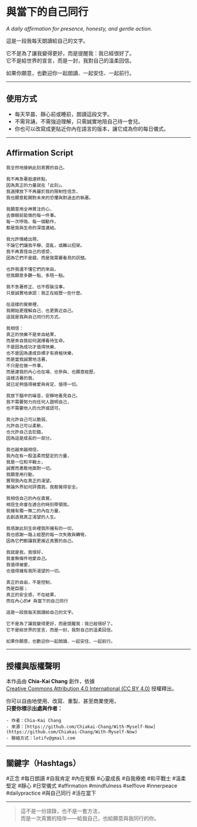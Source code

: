 # 與當下的自己同行  
*A daily affirmation for presence, honesty, and gentle action.*

這是一段我每天朗讀給自己的文字。

它不是為了讓我變得更好，而是提醒我：我已經很好了。  
它不是給世界的宣言，而是一封，我對自己的溫柔回信。

如果你願意，也歡迎你一起朗讀、一起安住、一起前行。

---

## 使用方式

- 每天早晨、靜心前或睡前，朗讀這段文字。
- 不需背誦，不需強迫理解，只需誠實地陪自己待一會兒。
- 你也可以改寫成更貼近你內在語言的版本，讓它成為你的每日儀式。

---

## Affirmation Script

```
我全然地接納此刻真實的自己。

我不再急著抵達終點， 
因為真正的力量就在「此刻」。 
我選擇放下不再屬於我的限制性信念， 
我也願意鬆開對未來的恐懼與對過去的執著。

我願意用全神貫注的心， 
去做眼前能做的每一件事。
每一次呼吸、每一個動作，
都是我與生命的深度連結。

我允許情緒出現，
不論它們讓我平靜、混亂，或難以招架。
我不再責怪自己的感受，
因為它們不是錯，而是我需要看見的訊號。

也許我還不懂它們的來由，
但我願意多聽一點、多陪一點。

我不急著修正、也不假裝沒事，
只是誠實地承認：我正在經歷一些什麼。

在這樣的覺察裡，
我開始更理解自己、也更靠近自己。
這就是我與自己同行的方式。

我相信： 
真正的快樂不是來自結果， 
而是來自我如何選擇看待生命。
不是因為成功才值得快樂、
也不是因為達成目標才有資格快樂， 
而是當我誠實地活著，
不只是在做一件事，
而是連我的內心也在場、也參與、也願意經歷，
這樣活著的我，
就已足夠值得被愛與肯定、值得一切。

我放下腦中的噪音，安靜地看見自己。 
我不需要努力向任何人證明自己， 
也不需要他人的允許或認可。

我允許自己可以脆弱， 
允許自己可以柔軟，
也允許自己去犯錯， 
因為這是成長的一部分。

我也越來越相信，
我內在有一股溫柔而堅定的力量，
我是一位和平戰士， 
誠實而勇敢地面對一切。 
我願意用行動，
實現我內在真正的渴望。 
無論外界如何評價我，我都覺得安全。

我相信自己的內在直覺， 
相信生命會在適合的時刻帶領我。 
我擁有獨一無二的內在力量， 
去創造我真正渴望的人生。

我感謝此刻生命裡我所擁有的一切， 
我也感謝一路上經歷的每一次失敗與轉彎， 
因為它們都讓我更接近真實的自己。

我就是我，我很好， 
我會無條件地愛自己。 
我值得被愛， 
也值得擁有我所渴望的一切。

真正的自由，不是控制， 
而是臣服； 
真正的安全感，不在結果， 
而在內心的# 與當下的自己同行

這是一段我每天朗讀給自己的文字。

它不是為了讓我變得更好，而是提醒我：我已經很好了。  
它不是給世界的宣言，而是一封，我對自己的溫柔回信。

如果你願意，也歡迎你一起朗讀、一起安住、一起前行。
```

---

## 授權與版權聲明

本作品由 **Chia-Kai Chang** 創作，依據  
[Creative Commons Attribution 4.0 International (CC BY 4.0)](https://creativecommons.org/licenses/by/4.0/deed.zh_TW) 授權釋出。

你可以自由地使用、改寫、重製、甚至商業使用，  
**只要你標示出處與作者：**
```
- 作者：Chia-Kai Chang  
- 來源：[https://github.com/Chiakai-Chang/With-Myself-Now](https://github.com/Chiakai-Chang/With-Myself-Now)  
- 聯絡方式：lotifv@gmail.com
```

---

## 關鍵字（Hashtags）

#正念 #每日朗讀 #自我肯定 #內在覺察 #心靈成長 #自我療癒
#和平戰士 #溫柔堅定 #靜心 #日常儀式 #affirmation #mindfulness
#selflove #innerpeace #dailypractice #與自己同行 #活在當下

---

> 這不是一份語錄，也不是一套方法，  
> 而是一次真實的陪伴——給我自己，也給願意與我同行的你。
